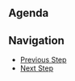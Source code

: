 ## Agenda


## Navigation

- [Previous Step](./04-data-studio.md)
- [Next Step](./06-cloud-functions.md)
